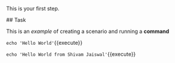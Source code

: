 This is your first step.

## Task

This is an _example_ of creating a scenario and running a **command**

`echo 'Hello World'`{{execute}}

`echo 'Hello World from Shivam Jaiswal'`{{execute}}

